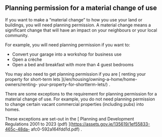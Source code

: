 ##  Planning permission for a material change of use

If you want to make a “material change” to how you use your land or buildings,
you will need planning permission. A material change means a significant
change that will have an impact on your neighbours or your local community.

For example, you will need planning permission if you want to:

  * Convert your garage into a workshop for business use 
  * Open a crèche 
  * Open a bed and breakfast with more than 4 guest bedrooms 

You may also need to get planning permission if you are [ renting your
property for short-term lets ](/en/housing/owning-a-home/home-owners/renting-
your-property-for-shortterm-lets/) .

There are some exceptions to the requirement for planning permission for a
material change of use. For example, you do not need planning permission to
change certain vacant commercial properties (including pubs) into homes.

These exceptions are set-out in the [ Planning and Development Regulations
2001 to 2023 (pdf) ](https://assets.gov.ie/135619/1ef55833-465c-48da-
afc0-592a164fdd1d.pdf) .
